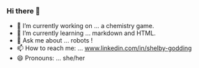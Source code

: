 ### Hi there 👋

<!--
**ShelbySG/ShelbySG** is a ✨ _special_ ✨ repository because its `README.md` (this file) appears on your GitHub profile.

Here are some ideas to get you started:

- 🔭 I’m currently working on ... a chemistry game.
- 🌱 I’m currently learning ... markdown and HTML.
- 💬 Ask me about ... robots !
- 📫 How to reach me: ... www.linkedin.com/in/shelby-godding
- 😄 Pronouns: ... she/her
-->
- 🔭 I’m currently working on ... a chemistry game.
- 🌱 I’m currently learning ... markdown and HTML.
- 💬 Ask me about ... robots !
- 📫 How to reach me: ... www.linkedin.com/in/shelby-godding
- 😄 Pronouns: ... she/her
